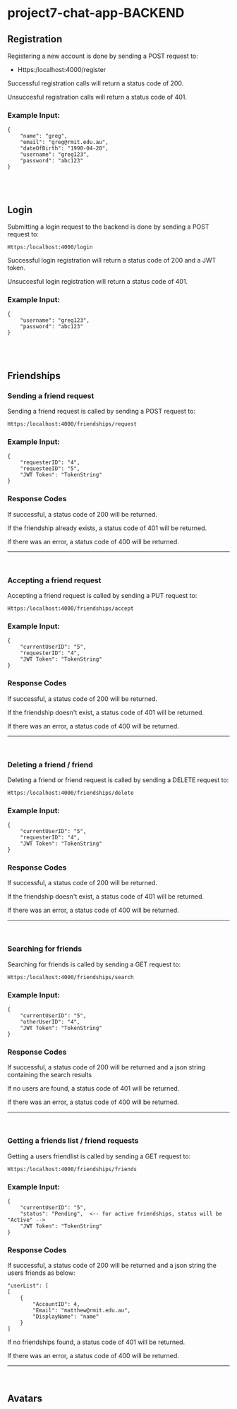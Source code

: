 # project7-chat-app-BACKEND

<!---------------------- Registration ---------------------------------->
## **Registration**
Registering a new account is done by sending a POST request to:
 - Https:/localhost:4000/register

Successful registration calls will return a status code of 200.

Unsuccesful registration calls will return a status code of 401.

### Example Input:

    { 
        "name": "greg",
        "email": "greg@rmit.edu.au",
        "dateOfBirth": "1990-04-20",
        "username": "greg123",
        "password": "abc123"
    }

<br>
<br>
<!---------------------- Login ---------------------------------->


## **Login**
Submitting a login request to the backend is done by sending a POST request to:
    
    Https:/localhost:4000/login

Successful login registration will return a status code of 200 and a JWT token.

Unsuccesful login registration will return a status code of 401.

### Example Input:

    { 
        "username": "greg123",
        "password": "abc123"
    }

<br>
<br>
<!---------------------- Friendships ---------------------------------->

## **Friendships**

<!-- request -->
### Sending a friend request
Sending a friend request is called by sending a POST request to:
    
    Https:/localhost:4000/friendships/request

### Example Input:

    { 
        "requesterID": "4",
        "requesteeID": "5",
        "JWT Token": "TokenString"
    }

### Response Codes
If successful, a status code of 200 will be returned.

If the friendship already exists, a status code of 401 will be returned.

If there was an error, a status code of 400 will be returned.

___

<br>

<!-- Accept -->
### Accepting a friend request
Accepting a friend request is called by sending a PUT request to:
    
    Https:/localhost:4000/friendships/accept

### Example Input:

    { 
        "currentUserID": "5",
        "requesterID": "4",
        "JWT Token": "TokenString"
    }

### Response Codes
If successful, a status code of 200 will be returned.

If the friendship doesn't exist, a status code of 401 will be returned.

If there was an error, a status code of 400 will be returned.

___

<br>

<!-- Delete -->
### Deleting a friend / friend 
Deleting a friend or friend request is called by sending a DELETE request to:
    
    Https:/localhost:4000/friendships/delete

### Example Input:

    { 
        "currentUserID": "5",
        "requesterID": "4",
        "JWT Token": "TokenString"
    }

### Response Codes
If successful, a status code of 200 will be returned.

If the friendship doesn't exist, a status code of 401 will be returned.

If there was an error, a status code of 400 will be returned.

___

<br>
<!-- Searching for friensds -->

### Searching for friends
Searching for friends is called by sending a GET request to:
    
    Https:/localhost:4000/friendships/search

### Example Input:

    { 
        "currentUserID": "5",
        "otherUserID": "4",
        "JWT Token": "TokenString"
    }

### Response Codes
If successful, a status code of 200 will be returned and a json string containing the search results

If no users are found, a status code of 401 will be returned.

If there was an error, a status code of 400 will be returned.

___

<br>

<!-- friends List -->

### Getting a friends list / friend requests
Getting a users friendlist is called by sending a GET request to:
    
    Https:/localhost:4000/friendships/friends

### Example Input:

    { 
        "currentUserID": "5",
        "status": "Pending",  <-- for active friendships, status will be "Active" -->
        "JWT Token": "TokenString"
    }

### Response Codes
If successful, a status code of 200 will be returned and a json string the users friends as below:

    "userList": [
    [
        {
            "AccountID": 4,
            "Email": "matthew@rmit.edu.au",
            "DisplayName": "name"
        }
    ]

If no friendships found, a status code of 401 will be returned.

If there was an error, a status code of 400 will be returned.

___

<br>

<!---------------------- Avatars ---------------------------------->
## Avatars
